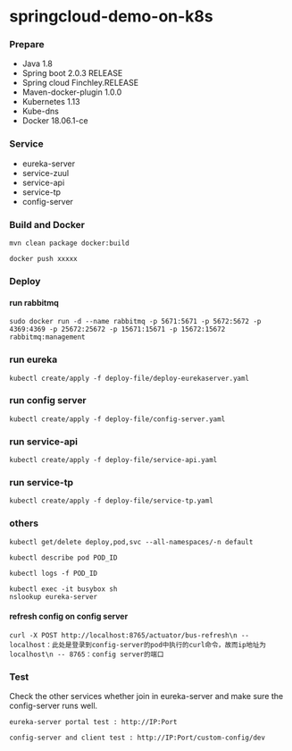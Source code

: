 # springcloud-demo-on-k8s

### Prepare
* Java 1.8
* Spring boot 2.0.3 RELEASE
* Spring cloud Finchley.RELEASE
* Maven-docker-plugin 1.0.0
* Kubernetes 1.13
* Kube-dns
* Docker 18.06.1-ce


### Service

+ eureka-server
+ service-zuul
+ service-api
+ service-tp
+ config-server

### Build and Docker

`mvn clean package docker:build`

```docker push xxxxx```


### Deploy

#### run rabbitmq
`sudo docker run -d --name rabbitmq -p 5671:5671 -p 5672:5672 -p 4369:4369 -p 25672:25672 -p 15671:15671 -p 15672:15672 rabbitmq:management`
### run eureka
`kubectl create/apply -f deploy-file/deploy-eurekaserver.yaml`

### run config server
`kubectl create/apply -f deploy-file/config-server.yaml`

### run service-api
`kubectl create/apply -f deploy-file/service-api.yaml`

### run service-tp
`kubectl create/apply -f deploy-file/service-tp.yaml`

### others

`kubectl get/delete deploy,pod,svc --all-namespaces/-n default`

`kubectl describe pod POD_ID`

`kubectl logs -f POD_ID`

	kubectl exec -it busybox sh
    nslookup eureka-server
   
#### refresh config on config server
`
curl -X POST http://localhost:8765/actuator/bus-refresh\n
-- localhost：此处是登录到config-server的pod中执行的curl命令，故而ip地址为localhost\n
-- 8765：config server的端口
`

### Test

Check the other services whether join in eureka-server and make sure the config-server runs well. 

	eureka-server portal test : http://IP:Port
	
	config-server and client test : http://IP:Port/custom-config/dev




